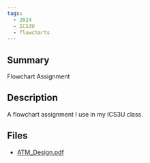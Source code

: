 ```yaml
---
tags:
  - 2024
  - ICS3U
  - flowcharts
---
```


## Summary

Flowchart Assignment

## Description

A flowchart assignment I use in my ICS3U class.

## Files

*   [ATM\_Design.pdf](resources/Tony_Theodoropoulos/ATM_Design.pdf)
